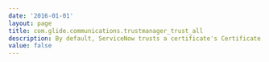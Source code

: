 ```yaml
---
date: '2016-01-01'
layout: page
title: com.glide.communications.trustmanager_trust_all
description: By default, ServiceNow trusts a certificate's Certificate Authority (CA). This ensures ServiceNow accepts self-issued certificates. If you want to validate a certificate's CA, set the system property to false. 
value: false
---
```

